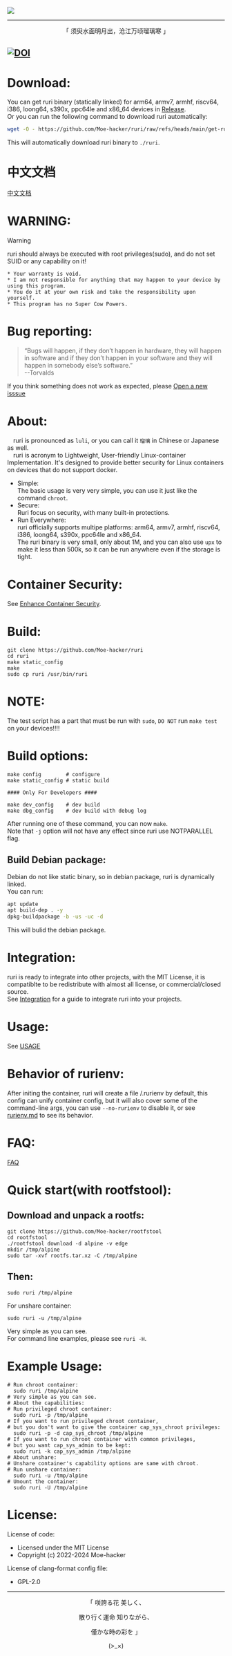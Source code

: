 
![](https://github.com/Moe-hacker/ruri/raw/main/logo/logo.png)

-----

<p align="center">「 须臾水面明月出，沧江万顷瑠璃寒 」</p>

[![DOI](https://zenodo.org/badge/DOI/10.5281/zenodo.14021121.svg)](https://doi.org/10.5281/zenodo.14021121)
-----------------     
# Download:    
You can get ruri binary (statically linked) for arm64, armv7, armhf, riscv64, i386, loong64, s390x, ppc64le and x86_64 devices in [Release](https://github.com/Moe-hacker/ruri/releases/).      
Or you can run the following command to download ruri automatically:      
```sh
wget -O - https://github.com/Moe-hacker/ruri/raw/refs/heads/main/get-ruri.sh | bash -s -- -s
```
This will automatically download ruri binary to `./ruri`.      
# 中文文档
[中文文档](doc/README_zh.md)      
# WARNING:      
> [!WARNING]
> ruri should always be executed with root privileges(sudo), and do not set SUID or any capability on it!      
```
* Your warranty is void.
* I am not responsible for anything that may happen to your device by using this program.
* You do it at your own risk and take the responsibility upon yourself.
* This program has no Super Cow Powers.
```
# Bug reporting:
> “Bugs will happen, if they don’t happen in hardware, they will happen in software and if they don’t happen in your software and they will happen in somebody else’s software.”      
> --Torvalds

If you think something does not work as expected, please [Open a new isssue](https://github.com/Moe-hacker/ruri/issues)      
# About:         
&emsp;ruri is pronounced as  `luli`, or you can call it `瑠璃` in Chinese or Japanese as well.       
&emsp;ruri is acronym to Lightweight, User-friendly Linux-container Implementation. It's designed to provide better security for Linux containers on devices that do not support docker.       
- Simple:      
The basic usage is very very simple, you can use it just like the command `chroot`.
- Secure:      
Ruri focus on security, with many built-in protections.
- Run Everywhere:      
ruri officially supports multipe platforms: arm64, armv7, armhf, riscv64, i386, loong64, s390x, ppc64le and x86_64.         
The ruri binary is very small, only about 1M, and you can also use `upx` to make it less than 500k, so it can be run anywhere even if the storage is tight.                
# Container Security:  
See [Enhance Container Security](doc/Security.md).      
# Build:      
```
git clone https://github.com/Moe-hacker/ruri
cd ruri
make static_config
make
sudo cp ruri /usr/bin/ruri
```
# NOTE:
The test script has a part that must be run with `sudo`, `DO NOT` run `make test` on your devices!!!!      
# Build options:
```
make config        # configure
make static_config # static build

#### Only For Developers ####

make dev_config    # dev build
make dbg_config    # dev build with debug log
```
After running one of these command, you can now `make`.      
Note that `-j` option will not have any effect since ruri use NOTPARALLEL flag.      
## Build Debian package: 
Debian do not like static binary, so in debian package, ruri is dynamically linked.      
You can run:       
```sh
apt update
apt build-dep . -y
dpkg-buildpackage -b -us -uc -d
```
This will bulid the debian package.      
# Integration:
ruri is ready to integrate into other projects, with the MIT License, it is compatiblte to be redistribute with almost all license, or commercial/closed source.      
See [Integration](doc/Integration.md) for a guide to integrate ruri into your projects.    
# Usage:    
See [USAGE](doc/USAGE.md)      
# Behavior of rurienv:
After initing the container, ruri will create a file /.rurienv by default, this config can unify container config, but it will also cover some of the command-line args, you can use `--no-rurienv` to disable it, or see [rurienv.md](doc/rurienv.md) to see its behavior.     
# FAQ:   
[FAQ](doc/FAQ.md)      
# Quick start(with rootfstool):
## Download and unpack a rootfs:
```
git clone https://github.com/Moe-hacker/rootfstool
cd rootfstool
./rootfstool download -d alpine -v edge
mkdir /tmp/alpine
sudo tar -xvf rootfs.tar.xz -C /tmp/alpine
```
## Then:
```
sudo ruri /tmp/alpine
```
For unshare container:      
```
sudo ruri -u /tmp/alpine
```
Very simple as you can see.    
For command line examples, please see `ruri -H`.      
# Example Usage:      
```
# Run chroot container:
  sudo ruri /tmp/alpine
# Very simple as you can see.
# About the capabilities:
# Run privileged chroot container:
  sudo ruri -p /tmp/alpine
# If you want to run privileged chroot container,
# but you don't want to give the container cap_sys_chroot privileges:
  sudo ruri -p -d cap_sys_chroot /tmp/alpine
# If you want to run chroot container with common privileges,
# but you want cap_sys_admin to be kept:
  sudo ruri -k cap_sys_admin /tmp/alpine
# About unshare:
# Unshare container's capability options are same with chroot.
# Run unshare container:
  sudo ruri -u /tmp/alpine
# Umount the container:
  sudo ruri -U /tmp/alpine
```
# License:
License of code:      
- Licensed under the MIT License      
- Copyright (c) 2022-2024 Moe-hacker      

License of clang-format config file:      
- GPL-2.0      
--------
<p align="center">「 咲誇る花 美しく、</p>    
<p align="center">散り行く運命 知りながら、</p>    
<p align="center">僅かな時の彩を 」</p>          
<p align="center">(>_×)</p>
